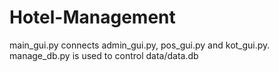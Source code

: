 # Hotel-Management


main_gui.py connects admin_gui.py, pos_gui.py and kot_gui.py.
manage_db.py is used to control data/data.db
